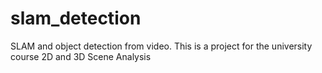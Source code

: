 # slam_detection
SLAM and object detection from video. This is a project for the university course 2D and 3D Scene Analysis
